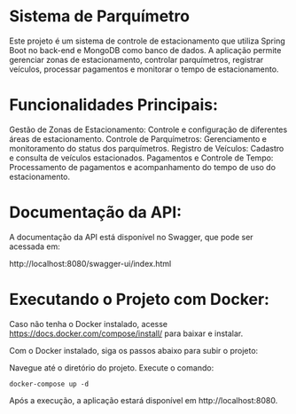 # Sistema de Parquímetro
Este projeto é um sistema de controle de estacionamento que utiliza Spring Boot no back-end e MongoDB como banco de dados. A aplicação permite gerenciar zonas de estacionamento, controlar parquímetros, registrar veículos, processar pagamentos e monitorar o tempo de estacionamento.

# Funcionalidades Principais:
Gestão de Zonas de Estacionamento: Controle e configuração de diferentes áreas de estacionamento.
Controle de Parquímetros: Gerenciamento e monitoramento do status dos parquímetros.
Registro de Veículos: Cadastro e consulta de veículos estacionados.
Pagamentos e Controle de Tempo: Processamento de pagamentos e acompanhamento do tempo de uso do estacionamento.

# Documentação da API:
A documentação da API está disponível no Swagger, que pode ser acessada em:

http://localhost:8080/swagger-ui/index.html

# Executando o Projeto com Docker:
Caso não tenha o Docker instalado, acesse https://docs.docker.com/compose/install/ para baixar e instalar.

Com o Docker instalado, siga os passos abaixo para subir o projeto:

Navegue até o diretório do projeto.
Execute o comando:
``` shell script
docker-compose up -d
```
Após a execução, a aplicação estará disponível em http://localhost:8080.


